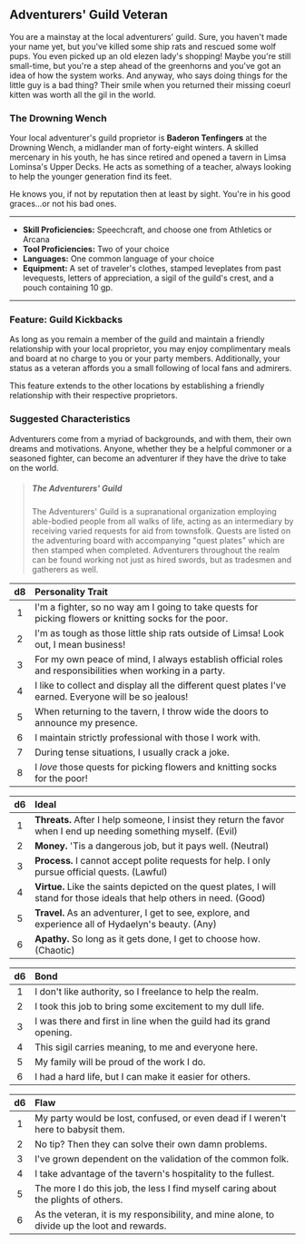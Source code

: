 ## Adventurers' Guild Veteran
You are a mainstay at the local adventurers' guild. Sure, you haven't made your name yet, but you've killed some ship rats and rescued some wolf pups. You even picked up an old elezen lady's shopping! Maybe you're still small-time, but you're a step ahead of the greenhorns and you've got an idea of how the system works. And anyway, who says doing things for the little guy is a bad thing? Their smile when you returned their missing coeurl kitten was worth all the gil in the world.

### The Drowning Wench
Your local adventurer's guild proprietor is **Baderon Tenfingers** at the Drowning Wench, a midlander man of forty-eight winters. A skilled mercenary in his youth, he has since retired and opened a tavern in Limsa Lominsa's Upper Decks. He acts as something of a teacher, always looking to help the younger generation find its feet.

He knows you, if not by reputation then at least by sight. You're in his good graces...or not his bad ones.

___
- **Skill Proficiencies:** Speechcraft, and choose one from Athletics or Arcana
- **Tool Proficiencies:** Two of your choice
- **Languages:** One common language of your choice
- **Equipment:** A set of traveler's clothes, stamped leveplates from past levequests, letters of appreciation, a sigil of the guild's crest, and a pouch containing 10 gp.
___

### Feature: Guild Kickbacks
As long as you remain a member of the guild and maintain a friendly relationship with your local proprietor, you may enjoy complimentary meals and board at no charge to you or your party members. Additionally, your status as a veteran affords you a small following of local fans and admirers.

This feature extends to the other locations by establishing a friendly relationship with their respective proprietors.

### Suggested Characteristics
Adventurers come from a myriad of backgrounds, and with them, their own dreams and motivations. Anyone, whether they be a helpful commoner or a seasoned fighter, can become an adventurer if they have the drive to take on the world.

> ##### The Adventurers' Guild
> The Adventurers' Guild is a supranational organization employing able-bodied people from all walks of life, acting as an intermediary by receiving varied requests for aid from townsfolk. Quests are listed on the adventuring board with accompanying "quest plates" which are then stamped when completed. Adventurers throughout the realm can be found working not just as hired swords, but as tradesmen and gatherers as well.

| d8  |Personality Trait |
|:----:|:-----------|
|  1  | I'm a fighter, so no way am I going to take quests for picking flowers or knitting socks for the poor. |
|  2  | I'm as tough as those little ship rats outside of Limsa! Look out, I mean business! |
|  3  | For my own peace of mind, I always establish official roles and responsibilities when working in a party. |
|  4  | I like to collect and display all the different quest plates I've earned. Everyone will be so jealous! |
|  5  | When returning to the tavern, I throw wide the doors to announce my presence. |
|  6  | I maintain strictly professional with those I work with. |
|  7  | During tense situations, I usually crack a joke. |
|  8  | I *love* those quests for picking flowers and knitting socks for the poor! |

| d6  | Ideal |
|:----:|:-----------|
|  1  | **Threats.** After I help someone, I insist they return the favor when I end up needing something myself. (Evil) |
|  2  | **Money.** 'Tis a dangerous job, but it pays well. (Neutral) |
|  3  | **Process.** I cannot accept polite requests for help. I only pursue official quests. (Lawful) |
|  4  | **Virtue.** Like the saints depicted on the quest plates, I will stand for those ideals that help others in need. (Good) |
|  5  | **Travel.** As an adventurer, I get to see, explore, and experience all of Hydaelyn's beauty. (Any) |
|  6  | **Apathy.** So long as it gets done, I get to choose how. (Chaotic) |

| d6  | Bond |
|:----:|:-----------|
|  1  | I don't like authority, so I freelance to help the realm. |
|  2  | I took this job to bring some excitement to my dull life. |
|  3  | I was there and first in line when the guild had its grand opening. |
|  4  | This sigil carries meaning, to me and everyone here. |
|  5  | My family will be proud of the work I do. |
|  6  | I had a hard life, but I can make it easier for others. |

| d6  | Flaw |
|:----:|:-----------|
|  1  | My party would be lost, confused, or even dead if I weren't here to babysit them. |
|  2  | No tip? Then they can solve their own damn problems. |
|  3  | I've grown dependent on the validation of the common folk. |
|  4  | I take advantage of the tavern's hospitality to the fullest. |
|  5  | The more I do this job, the less I find myself caring about the plights of others. |
|  6  | As the veteran, it is my responsibility, and mine alone, to divide up the loot and rewards. |